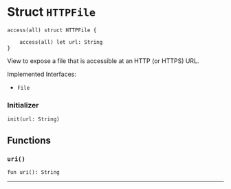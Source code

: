 # Struct `HTTPFile`

```cadence
access(all) struct HTTPFile {

    access(all) let url: String
}
```

View to expose a file that is accessible at an HTTP (or HTTPS) URL.

Implemented Interfaces:
  - `File`


### Initializer

```cadence
init(url: String)
```


## Functions

### `uri()`

```cadence
fun uri(): String
```

---
